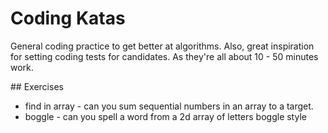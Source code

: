 # Coding Katas

General coding practice to get better at algorithms. Also, great inspiration for setting 
coding tests for candidates. As they're all about 10 - 50 minutes work.

## Exercises

- find in array - can you sum sequential numbers in an array to a target.
- boggle - can you spell a word from a 2d array of letters boggle style

